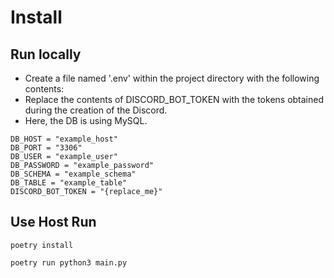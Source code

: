 # Install

## Run locally
- Create a file named '.env' within the project directory with the following contents:
- Replace the contents of DISCORD_BOT_TOKEN with the tokens obtained during the creation of the Discord.
- Here, the DB is using MySQL.

```
DB_HOST = "example_host"
DB_PORT = "3306"
DB_USER = "example_user"
DB_PASSWORD = "example_password"
DB_SCHEMA = "example_schema"
DB_TABLE = "example_table"
DISCORD_BOT_TOKEN = "{replace_me}"
```
## Use Host Run

```
poetry install
```

```
poetry run python3 main.py
```
